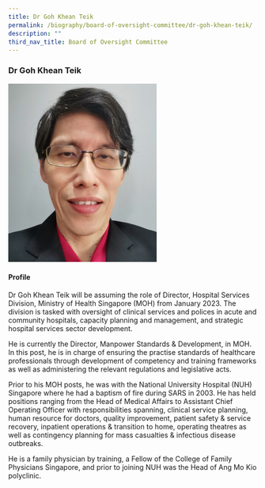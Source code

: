 ```yaml
---
title: Dr Goh Khean Teik
permalink: /biography/board-of-oversight-committee/dr-goh-khean-teik/
description: ""
third_nav_title: Board of Oversight Committee
---
```

### Dr Goh Khean Teik

<img src="/images/Biography/Board%20of%20Oversight%20Committee/dr%20goh%20khean%20teik.jpg" style="width:300px">

<h4> Profile </h4>

Dr Goh Khean Teik will be assuming the role of Director, Hospital Services Division, Ministry of Health Singapore (MOH) from January 2023. The division is tasked with oversight of clinical services and polices in acute and community hospitals, capacity planning and management, and strategic hospital services sector development.

He is currently the Director, Manpower Standards &amp; Development, in MOH. In this post, he is in charge of ensuring the practise standards of healthcare professionals through development of competency and training frameworks as well as administering the relevant regulations and legislative acts.

Prior to his MOH posts, he was with the National University Hospital (NUH) Singapore where he had a baptism of fire during SARS in 2003. He has held positions ranging from the Head of Medical Affairs to Assistant Chief Operating Officer with responsibilities spanning, clinical service planning, human resource for doctors, quality improvement, patient safety &amp; service recovery, inpatient operations &amp; transition to home, operating theatres as well as contingency planning for mass casualties &amp; infectious disease outbreaks.

He is a family physician by training, a Fellow of the College of Family Physicians Singapore, and prior to joining NUH was the Head of Ang Mo Kio polyclinic.